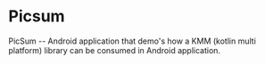 # Picsum
PicSum -- Android application that demo's how a KMM (kotlin multi platform) library can be consumed in Android application.
